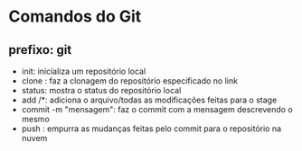 # Comandos do Git

## prefixo: git

 - init: inicializa um repositório local
 - clone <link>: faz a clonagem do repositório especificado no link
 - status: mostra o status do repositório local
 - add <arquivo>/*: adiciona o arquivo/todas as modificações feitas para o stage
 - commit -m "mensagem": faz o commit com a mensagem descrevendo o mesmo
 - push <nome-local> <nome-branch>: empurra as mudanças feitas pelo commit para o repositório na nuvem
